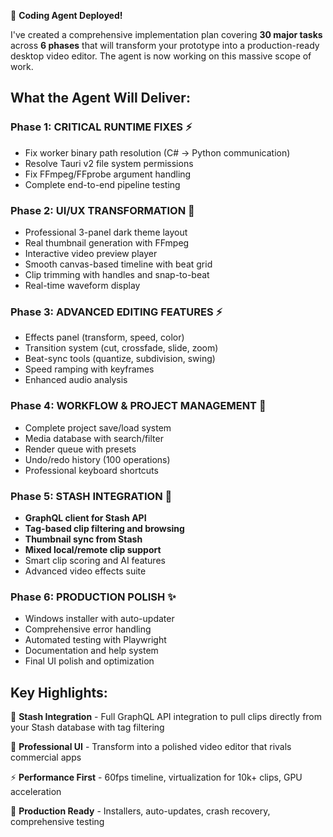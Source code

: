 🚀 **Coding Agent Deployed!**

I've created a comprehensive implementation plan covering **30 major tasks** across **6 phases** that will transform your prototype into a production-ready desktop video editor. The agent is now working on this massive scope of work.

## **What the Agent Will Deliver:**

### **Phase 1: CRITICAL RUNTIME FIXES** ⚡

- Fix worker binary path resolution (C# → Python communication)
- Resolve Tauri v2 file system permissions
- Fix FFmpeg/FFprobe argument handling
- Complete end-to-end pipeline testing

### **Phase 2: UI/UX TRANSFORMATION** 🎨

- Professional 3-panel dark theme layout
- Real thumbnail generation with FFmpeg
- Interactive video preview player
- Smooth canvas-based timeline with beat grid
- Clip trimming with handles and snap-to-beat
- Real-time waveform display

### **Phase 3: ADVANCED EDITING FEATURES** ⚡

- Effects panel (transform, speed, color)
- Transition system (cut, crossfade, slide, zoom)
- Beat-sync tools (quantize, subdivision, swing)
- Speed ramping with keyframes
- Enhanced audio analysis

### **Phase 4: WORKFLOW & PROJECT MANAGEMENT** 📁

- Complete project save/load system
- Media database with search/filter
- Render queue with presets
- Undo/redo history (100 operations)
- Professional keyboard shortcuts

### **Phase 5: STASH INTEGRATION** 🔗

- **GraphQL client for Stash API**
- **Tag-based clip filtering and browsing**
- **Thumbnail sync from Stash**
- **Mixed local/remote clip support**
- Smart clip scoring and AI features
- Advanced video effects suite

### **Phase 6: PRODUCTION POLISH** ✨

- Windows installer with auto-updater
- Comprehensive error handling
- Automated testing with Playwright
- Documentation and help system
- Final UI polish and optimization

## **Key Highlights:**

🎯 **Stash Integration** - Full GraphQL API integration to pull clips directly from your Stash database with tag filtering

🎨 **Professional UI** - Transform into a polished video editor that rivals commercial apps

⚡ **Performance First** - 60fps timeline, virtualization for 10k+ clips, GPU acceleration

🔧 **Production Ready** - Installers, auto-updates, crash recovery, comprehensive testing
